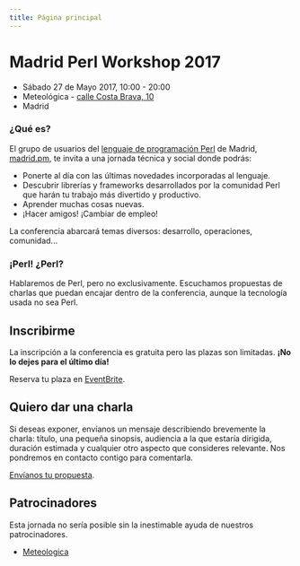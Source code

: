 ```yaml
---
title: Página principal
---
```


# Madrid Perl Workshop 2017

* Sábado 27 de Mayo 2017, 10:00 - 20:00
* Meteológica - [calle Costa Brava, 10](https://www.google.es/maps/place/Meteologica+S.A.,+Calle+de+la+Costa+Brava,+10,+28034+Madrid/@40.4979653,-3.7064253,17z/data=!4m2!3m1!1s0xd422912e8541bb9:0x8abc392053097d7c)
* Madrid

### ¿Qué es?

El grupo de usuarios del [lenguaje de programación Perl](http://perl.org) de Madrid, [madrid.pm](http://madrid.pm.org), te invita a una jornada técnica y social donde podrás:

* Ponerte al día con las últimas novedades incorporadas al lenguaje.
* Descubrir librerías y frameworks desarrollados por la comunidad Perl que harán tu trabajo más divertido y productivo.
* Aprender muchas cosas nuevas.
* ¡Hacer amigos! ¡Cambiar de empleo!

La conferencia abarcará temas diversos: desarrollo, operaciones, comunidad...


### ¡Perl! ¿Perl?
Hablaremos de Perl, pero no exclusivamente. Escuchamos propuestas de charlas que puedan encajar dentro de la conferencia, aunque la tecnología usada no sea Perl.


## Inscribirme

La inscripción a la conferencia es gratuita pero las plazas son limitadas. **¡No lo dejes para el último día!**

Reserva tu plaza en [EventBrite](http://eventbrite.com/blabla).

## Quiero dar una charla

Si deseas exponer, envíanos un mensaje describiendo brevemente la
charla: título, una pequeña sinopsis, audiencia a la que estaría dirigida,
duración estimada y cualquier otro aspecto que consideres relevante. Nos
pondremos en contacto contigo para comentarla.

[Envíanos tu propuesta](mailto:madrid.perl.workshop@gmail.com).

## Patrocinadores

Esta jornada no sería posible sin la inestimable ayuda de nuestros patrocinadores.

* [Meteologica](http://meteologica.com)
